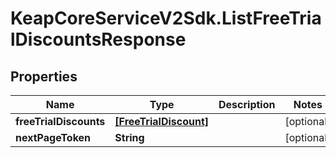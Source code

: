 # KeapCoreServiceV2Sdk.ListFreeTrialDiscountsResponse

## Properties

Name | Type | Description | Notes
------------ | ------------- | ------------- | -------------
**freeTrialDiscounts** | [**[FreeTrialDiscount]**](FreeTrialDiscount.md) |  | [optional] 
**nextPageToken** | **String** |  | [optional] 


